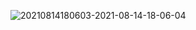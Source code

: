 ![20210814180603-2021-08-14-18-06-04](https://raw.githubusercontent.com/fengwei2002/Pictures_02/master/images/20210814180603-2021-08-14-18-06-04.png)

